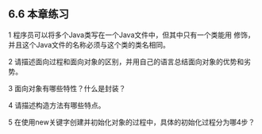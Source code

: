 ##  6.6  本章练习

1  程序员可以将多个Java类写在一个Java文件中，但其中只有一个类能用      修饰，并且这个Java文件的名称必须与这个类的类名相同。

2  请描述面向过程和面向对象的区别，并用自己的语言总结面向对象的优势和劣势。

 

 

3  面向对象有哪些特性？什么是封装？

 

 

4  请描述构造方法有哪些特点。

 

 

5  在使用new关键字创建并初始化对象的过程中，具体的初始化过程分为哪4步？

 

 

 

 

 

 

 